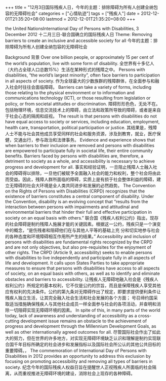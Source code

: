 +++
title = "12月3日国际残疾人日，今年的主题：排除障碍为所有人创建全纳包容的无障碍社会"
categories = ["心情轨迹"]
tags = ["残疾人"]
date = 2012-12-01T21:35:20+08:00
lastmod = 2012-12-01T21:35:20+08:00
+++



the United NationsInternational Day of Persons with Disabilities, 3 December 2012
十二月三日-联合国确立的国际残疾人日
Theme: Removing barriers to create an inclusive and accessible society for all
今年的主题：排除障碍为所有人创建全纳包容的无障碍社会

Background
背景
Over one billion people, or approximately 15 per cent of the world’s population, live with some form of disability.
全世界有十多亿人（大约占全球人口总数15%）生活在某种形式的残障之中。
Persons with disabilities, “the world’s largest minority”, often face barriers to participation in all aspects of society. 
作为全球最大的少数族群的残障群体，在全面参与和融入社会时往往会面临障碍。
Barriers can take a variety of forms, including those relating to the physical environment or to information and communications technology (ICT), or those resulting from legislation or policy, or from societal attitudes or discrimination. 
障碍形形色色，无处不在。包括物理环境，信息交流技术上的障碍，由立法和政策所导致的障碍，或者是来自于社会心态的隔阂和歧视。
The result is that persons with disabilities do not have equal access to society or services, including education, employment, health care, transportation, political participation or justice.
其结果是，残障人士不能与社会其他成员享受同样的社会和服务资源，涉及到教育，就业，医疗保健，交通出行，参与政治和法律事务。
Evidence and experience shows that when barriers to their inclusion are removed and persons with disabilities are empowered to participate fully in societal life, their entire community benefits. Barriers faced by persons with disabilities are, therefore, a detriment to society as a whole, and accessibility is necessary to achieve progress and development for all.
事实和经验证明，一旦阻止残障人士融入社会的障碍得以排除，一旦他们被赋予全面融入社会的能力和权利，整个社会将由此而受益。因此，残障人群所面临的障碍，实质上是有损于社会整体利益的障碍，建立无障碍的社会大环境是全人类共同进步和发展的必然趋势。
The Convention on the Rights of Persons with Disabilities (CRPD) recognizes that the existence of barriers constitutes a central component of disability. Under the Convention, disability is an evolving concept that “results from the interaction between persons with impairments and attitudinal and environmental barriers that hinder their full and effective participation in society on an equal basis with others.”
联合国《残疾人权利公约》指出，现存的社会障碍是制约残障人施展才能的关键因素。根据这一公约，残疾只是一个演变中的概念，“是伤残者和阻碍他们在与其他人平等的基础上充  分和切实地参与社会的各种态度和环境障碍相互作用所产生的结果。”
Accessibility and inclusion of persons with disabilities are fundamental rights recognized by the CRPD and are not only objectives, but also pre-requisites for the enjoyment of other rights. The CRPD (Article 9, accessibility) seeks to enable persons with disabilities to live independently and participate fully in all aspects of life and development. It calls upon States Parties to take appropriate measures to ensure that persons with disabilities have access to all aspects of society, on an equal basis with others, as well as to identify and eliminate obstacles and barriers to accessibility.
让残疾人无障碍地融入社会是《残疾人权利公约》所规定的基本权利，它不仅是公约的宗旨，而且是保障残疾人享受其他应有权利的先决条件。公约的第九条对无障碍作出了规定，即要求提供便利条件让残疾人独立生活，让其完全融入社会生活和社会发展的各个方面； 号召缔约国采取适当措施确保残疾人与其他社会成员一样全面参与社会的各项活动，并查明和消除一切阻碍实现无障碍环境的因素。
In spite of this, in many parts of the world today, lack of awareness and understanding of accessibility as a cross-cutting development issue remains an obstacle to the achievement of progress and development through the Millennium Development Goals, as well as other internationally agreed outcomes for all.
尽管国际社会作出了如此大的努力，但在世界的许多地方，对实现无障碍环境缺乏认识和理解是制约实现联合国千年目标所确定的社会进步和发展指标以及国际社会所公认的其他公共目标的重要障碍。，
The commemoration of International Day of Persons with Disabilities in 2012 provides an opportunity to address this exclusion by focusing on promoting accessibility and removing all types of barriers in society.
纪念今年的国际残疾人权益日旨在提醒世人正视残疾人所面临的社会隔离，从而重视推进无障碍环境的建设，消除社会上现存的各种障碍。
 